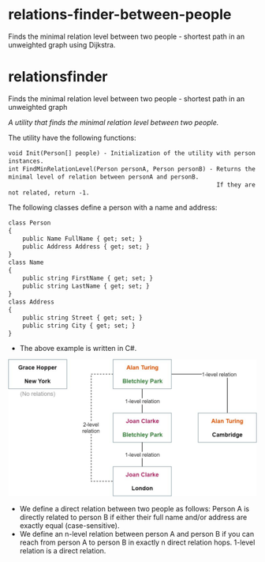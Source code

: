 # relations-finder-between-people
Finds the minimal relation level between two people - shortest path in an unweighted graph using Dijkstra.

# relationsfinder

Finds the minimal relation level between two people - shortest path in an unweighted graph

_A utility that finds the minimal relation level between two people._

The utility have the following functions:

	void Init(Person[] people) - Initialization of the utility with person instances.
	int FindMinRelationLevel(Person personA, Person personB) - Returns the minimal level of relation between personA and personB. 
	                                                           If they are not related, return -1.

The following classes define a person with a name and address:

	class Person
	{
		public Name FullName { get; set; }
		public Address Address { get; set; }
	}
	class Name
	{
		public string FirstName { get; set; }
		public string LastName { get; set; }
	}
	class Address
	{
		public string Street { get; set; }
		public string City { get; set; }
	}

* The above example is written in C#. 

![Example:](https://github.com/RefaelBeker7/relations-finder-between-people/blob/main/relation.png)

* We define a direct relation between two people as follows: Person A is directly related to person B if either their full name and/or address are exactly equal (case-sensitive). 
* We define an n-level relation between person A and person B if you can reach from person A to person B in exactly n direct relation hops. 1-level relation is a direct relation.
